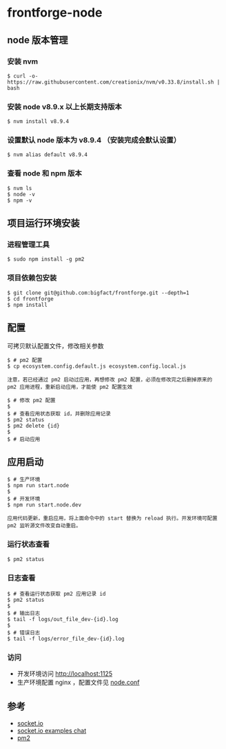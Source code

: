 # frontforge-node

## node 版本管理

### 安装 nvm

```
$ curl -o- https://raw.githubusercontent.com/creationix/nvm/v0.33.8/install.sh | bash
```

### 安装 node v8.9.x 以上长期支持版本

```
$ nvm install v8.9.4
```

### 设置默认 node 版本为 v8.9.4 （安装完成会默认设置）

```
$ nvm alias default v8.9.4
```

### 查看 node 和 npm 版本

```
$ nvm ls
$ node -v
$ npm -v
```

## 项目运行环境安装

### 进程管理工具

```
$ sudo npm install -g pm2
```

### 项目依赖包安装

```
$ git clone git@github.com:bigfact/frontforge.git --depth=1
$ cd frontforge
$ npm install
```

## 配置

可拷贝默认配置文件，修改相关参数

```
$ # pm2 配置
$ cp ecosystem.config.default.js ecosystem.config.local.js
```

`注意，若已经通过 pm2 启动过应用，再想修改 pm2 配置，必须在修改完之后删掉原来的 pm2 应用进程，重新启动应用，才能使 pm2 配置生效`

```
$ # 修改 pm2 配置
$
$ # 查看应用状态获取 id，并删除应用记录
$ pm2 status
$ pm2 delete {id}
$
$ # 启动应用
```

## 应用启动

```
$ # 生产环境
$ npm run start.node
$
$ # 开发环境
$ npm run start.node.dev
```

`应用代码更新，重启应用，将上面命令中的 start 替换为 reload 执行。开发环境可配置 pm2 监听源文件改变自动重启。`

### 运行状态查看

```
$ pm2 status
```

### 日志查看

```
$ # 查看运行状态获取 pm2 应用记录 id
$ pm2 status
$
$ # 输出日志
$ tail -f logs/out_file_dev-{id}.log
$
$ # 错误日志
$ tail -f logs/error_file_dev-{id}.log
```

### 访问

- 开发环境访问 [http://localhost:1125](http://localhost:1125)
- 生产环境配置 nginx ，配置文件见 [node.conf](./node.conf)

## 参考

- [socket.io](https://github.com/socketio/socket.io/)
- [socket.io examples chat](https://github.com/socketio/socket.io/tree/master/examples/chat)
- [pm2](http://pm2.keymetrics.io/)

